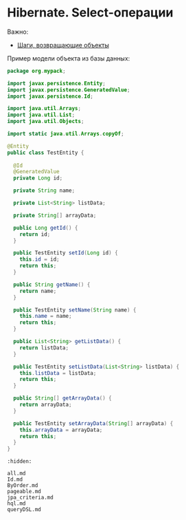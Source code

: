 # Hibernate. Select-операции

Важно:

- [Шаги, возвращающие объекты](../../../quick_start/steps/pattern_steps/get_step/index.md)


Пример модели объекта из базы данных:

```java
package org.mypack;

import javax.persistence.Entity;
import javax.persistence.GeneratedValue;
import javax.persistence.Id;

import java.util.Arrays;
import java.util.List;
import java.util.Objects;

import static java.util.Arrays.copyOf;

@Entity
public class TestEntity {
    
  @Id
  @GeneratedValue
  private Long id;

  private String name;

  private List<String> listData;

  private String[] arrayData;

  public Long getId() {
    return id;
  }

  public TestEntity setId(Long id) {
    this.id = id;
    return this;
  }

  public String getName() {
    return name;
  }

  public TestEntity setName(String name) {
    this.name = name;
    return this;
  }

  public List<String> getListData() {
    return listData;
  }

  public TestEntity setListData(List<String> listData) {
    this.listData = listData;
    return this;
  }

  public String[] getArrayData() {
    return arrayData;
  }

  public TestEntity setArrayData(String[] arrayData) {
    this.arrayData = arrayData;
    return this;
  }
}
```


```{toctree}
:hidden:

all.md
Id.md
ByOrder.md
pageable.md
jpa_criteria.md
hql.md
queryDSL.md
```